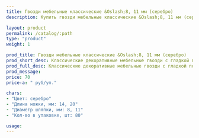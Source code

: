 ```yaml
---
title: Гвозди мебельные классические &Oslash;8, 11 мм (серебро)
description: Купить гвозди мебельные классические &Oslash;8, 11 мм (серебро) в розницу с доставкой по Москве.

layout: product
permalink: /catalog/:path
type: "product"
weight: 1

prod_title: Гвозди мебельные классические &Oslash;8, 11 мм (серебро)
prod_short_desc: Классические декоративные мебельные гвозди с гладкой поверхностью. Цвет - серебро.
prod_full_desc: Классические декоративные мебельные гвозди с гладкой поверхностью. Цвет - серебро.
prod_message:
price: 70
price-a: " руб/уп."

chars:
- "Цвет: серебро"
- "Длина ножки, мм: 14, 20"
- "Диаметр шляпки, мм: 8, 11"
- "Кол-во в упаковке, шт: 80"

usage:
---
```


